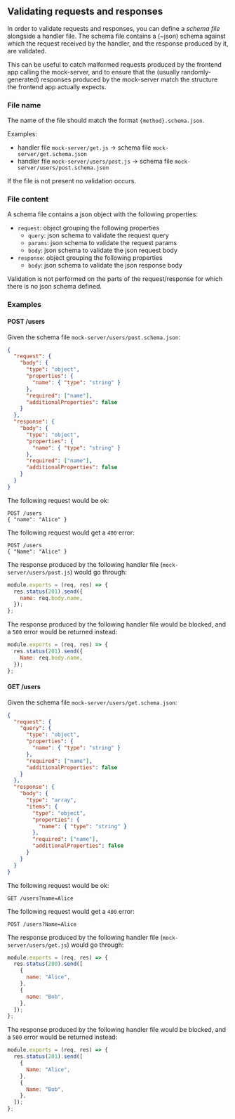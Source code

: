 ## Validating requests and responses

In order to validate requests and responses, you can define a _schema file_
alongside a handler file. The schema file contains a (~json) schema against
which the request received by the handler, and the response produced by it, are
validated.

This can be useful to catch malformed requests produced by the frontend app
calling the mock-server, and to ensure that the (usually randomly-generated)
responses produced by the mock-server match the structure the frontend app
actually expects.

### File name

The name of the file should match the format `{method}.schema.json`.

Examples:

- handler file `mock-server/get.js` -> schema file `mock-server/get.schema.json`
- handler file `mock-server/users/post.js` -> schema file
  `mock-server/users/post.schema.json`

If the file is not present no validation occurs.

### File content

A schema file contains a json object with the following properties:

- `request`: object grouping the following properties
  - `query`: json schema to validate the request query
  - `params`: json schema to validate the request params
  - `body`: json schema to validate the json request body
- `response`: object grouping the following properties
  - `body`: json schema to validate the json response body

Validation is not performed on the parts of the request/response for which there
is no json schema defined.

### Examples

#### POST /users

Given the schema file `mock-server/users/post.schema.json`:

```json
{
  "request": {
    "body": {
      "type": "object",
      "properties": {
        "name": { "type": "string" }
      },
      "required": ["name"],
      "additionalProperties": false
    }
  },
  "response": {
    "body": {
      "type": "object",
      "properties": {
        "name": { "type": "string" }
      },
      "required": ["name"],
      "additionalProperties": false
    }
  }
}
```

The following request would be ok:

```http
POST /users
{ "name": "Alice" }
```

The following request would get a `400` error:

```http
POST /users
{ "Name": "Alice" }
```

The response produced by the following handler file
(`mock-server/users/post.js`) would go through:

```js
module.exports = (req, res) => {
  res.status(201).send({
    name: req.body.name,
  });
};
```

The response produced by the following handler file would be blocked, and a
`500` error would be returned instead:

```js
module.exports = (req, res) => {
  res.status(201).send({
    Name: req.body.name,
  });
};
```

#### GET /users

Given the schema file `mock-server/users/get.schema.json`:

```json
{
  "request": {
    "query": {
      "type": "object",
      "properties": {
        "name": { "type": "string" }
      },
      "required": ["name"],
      "additionalProperties": false
    }
  },
  "response": {
    "body": {
      "type": "array",
      "items": {
        "type": "object",
        "properties": {
          "name": { "type": "string" }
        },
        "required": ["name"],
        "additionalProperties": false
      }
    }
  }
}
```

The following request would be ok:

```http
GET /users?name=Alice
```

The following request would get a `400` error:

```http
POST /users?Name=Alice
```

The response produced by the following handler file (`mock-server/users/get.js`)
would go through:

```js
module.exports = (req, res) => {
  res.status(200).send([
    {
      name: "Alice",
    },
    {
      name: "Bob",
    },
  ]);
};
```

The response produced by the following handler file would be blocked, and a
`500` error would be returned instead:

```js
module.exports = (req, res) => {
  res.status(201).send([
    {
      Name: "Alice",
    },
    {
      Name: "Bob",
    },
  ]);
};
```
